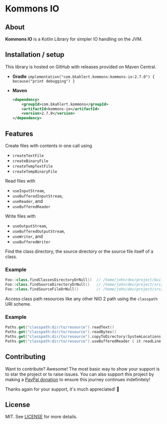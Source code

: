 # Kommons IO

## About

**Kommons IO** is a Kotlin Library for simpler IO handling on the JVM.

## Installation / setup

This library is hosted on GitHub with releases provided on Maven Central.

* **Gradle** `implementation("com.bkahlert.kommons:kommons-io:2.7.0") { because("print debugging") }`

* **Maven**
  ```xml
  <dependency>
      <groupId>com.bkahlert.kommons</groupId>
      <artifactId>kommons-io</artifactId>
      <version>2.7.0</version>
  </dependency>
  ```

## Features

Create files with contents in one call using

- `createTextFile`
- `createBinaryFile`
- `createTempTextFile`
- `createTempBinaryFile`

Read files with

- `useInputStream`,
- `useBufferedInputStream`,
- `useReader`, and
- `useBufferedReader`

Write files with

- `useOutputStream`,
- `useBufferedOutputStream`,
- `useWriter`, and
- `useBufferedWriter`

Find the class directory, the source directory or the source file itself of a class.

### Example

```kotlin
Foo::class.findClassesDirectoryOrNull()  // /home/john/dev/project/build/classes/kotlin/jvm/test
Foo::class.findSourceDirectoryOrNull()   // /home/john/dev/project/src/jvmTest/kotlin
Foo::class.findSourceFileOrNull()        // /home/john/dev/project/src/jvmTest/kotlin/packages/source.kt
```

Access class path resources like any other NIO 2 path using the `classpath` URI scheme.

### Example

```kotlin
Paths.get("classpath:dir/to/resource").readText()
Paths.get("classpath:dir/to/resource").readBytes()
Paths.get("classpath:dir/to/resource").copyToDirectory(SystemLocations.Temp)
Paths.get("classpath:dir/to/resource").useBufferedReader { it.readLine() }
```

## Contributing

Want to contribute?
Awesome!
The most basic way to show your support is to star the project or to raise issues.
You can also support this project by making a [PayPal donation](https://www.paypal.me/bkahlert) to ensure this journey continues indefinitely!

Thanks again for your support, it's much appreciated! :pray:

## License

MIT. See [LICENSE](../LICENSE) for more details.
